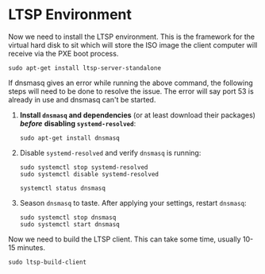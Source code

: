 # LTSP Environment

Now we need to install the LTSP environment. This is the framework for the virtual hard disk to sit which will store the ISO image the client computer will receive via the PXE boot process.  

```text
sudo apt-get install ltsp-server-standalone
```

If dnsmasq gives an error while running the above command, the following steps will need to be done to resolve the issue. The error will say port 53 is already in use and dnsmasq can't be started. 



1. **Install `dnsmasq` and dependencies** \(or at least download their packages\) _**before**_ **disabling `systemd-resolved`**:

   ```text
   sudo apt-get install dnsmasq
   ```

2. Disable `systemd-resolved` and verify `dnsmasq` is running:

   ```text
   sudo systemctl stop systemd-resolved
   sudo systemctl disable systemd-resolved

   systemctl status dnsmasq
   ```

3. Season `dnsmasq` to taste. After applying your settings, restart `dnsmasq`:

   ```text
   sudo systemctl stop dnsmasq
   sudo systemctl start dnsmasq
   ```

Now we need to build the LTSP client. This can take some time, usually 10-15 minutes. 

```text
sudo ltsp-build-client
```



